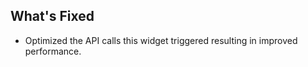 ## What's Fixed

- Optimized the API calls this widget triggered resulting in improved performance.
